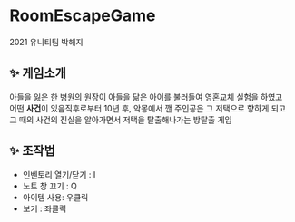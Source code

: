 # RoomEscapeGame
2021 유니티팀 박해지

 
&#10024; 게임소개
------------------
아들을 잃은 한 병원의 원장이 아들을 닮은 아이를 불러들여 영혼교체 실험을 하였고  
어떤  **사건**이 있음직후로부터 10년 후, 악몽에서 깬 주인공은 그 저택으로 향하게 되고   
그 때의 사건의 진실을 알아가면서 저택을 탈출해나가는 방탈출 게임 

&#10024; 조작법
------------------
* 인벤토리 열기/닫기 : I
* 노트 창 끄기 : Q
* 아이템 사용: 우클릭
* 보기 : 좌클릭
